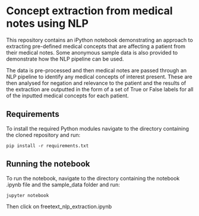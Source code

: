 # Concept extraction from medical notes using NLP 
This repository contains an iPython notebook demonstrating an approach to extracting pre-defined medical concepts that are affecting a patient from their medical notes. Some anonymous sample data is also provided to demonstrate how the NLP pipeline can be used. 

The data is pre-processed and then medical notes are passed through an NLP pipeline to identify any medical concepts of interest present. These are then analysed for negation and relevance to the patient and the results of the extraction are outputted in the form of a set of True or False labels for all of the inputted medical concepts for each patient.

## Requirements
To install the required Python modules navigate to the directory containing the cloned repository and run:
<pre><code>pip install -r requirements.txt</code></pre>

## Running the notebook
To run the notebook, navigate to the directory containing the notebook .ipynb file and the sample_data folder and run:
<pre><code>jupyter notebook</code></pre>
Then click on freetext_nlp_extraction.ipynb
